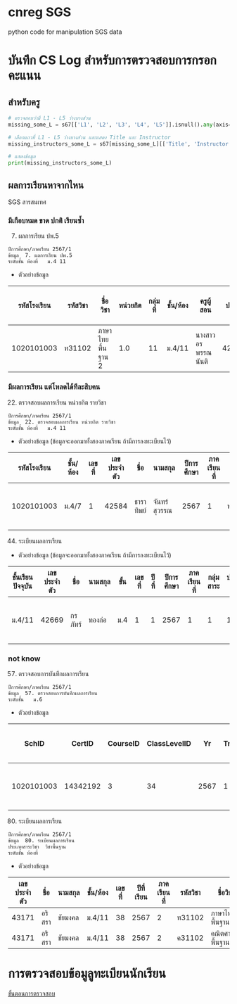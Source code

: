 # cnreg SGS
python code for manipulation SGS data
# บันทึก CS Log สำหรับการตรวจสอบการกรอกคะแนน
## สำหรับครู

```python
# ตรวจสอบว่ามี L1 - L5 ว่างบางส่วน
missing_some_L = s67[['L1', 'L2', 'L3', 'L4', 'L5']].isnull().any(axis=1)

# เลือกแถวที่ L1 - L5 ว่างบางส่วน และแสดง Title และ Instructor
missing_instructors_some_L = s67[missing_some_L][['Title', 'Instructor', 'L1', 'L2', 'L3', 'L4', 'L5']]

# แสดงข้อมูล
print(missing_instructors_some_L)
```
	
	
## ผลการเรียนหาจากไหน
SGS สารสนเทศ 
### มีเกือบหมด ขาด ปกติ เรียนซ้ำ
7. ผลการเรียน ปพ.5
```
ปีการศึกษา/ภาคเรียน	2567/1	
ข้อมูล	7. ผลการเรียน ปพ.5
ระดับชั้น ห้องที่	ม.4 11
```
* ตัวอย่างข้อมูล

| รหัสโรงเรียน  | รหัสวิชา  | ชื่อวิชา             | หน่วยกิต | กลุ่มที่ | ชั้น/ห้อง  | ครูผู้สอน               | เลขประจำตัว | ชื่อ-นามสกุล         | เลขที่ | ปีการศึกษา | ภาคเรียนที่ | ก่อนกลางภาค | กลางภาค | หลังกลางภาค | ปลายภาค | รวม  | รวมร้อยละ | เต็มก่อนกลางภาค | เต็มกลางภาค | เต็มหลังกลางภาค | เต็มปลายภาค | เต็มรวม | ผลการเรียน | Q1  | Q2  | Q3  | Q4  | Q5  | Q6  | Q7  | Q8  | Q9  | Q10 | QGrade | L1  | L2  | L3  | L4  | L5  | LGrade | เวลาเรียนร้อยละ | สาย | ลาป่วย | ลากิจ | ขาด |
|-------------|---------|----------------|--------|-------|--------|--------------------|--------|----------------|-----|----------|--------|--------|--------|--------|--------|------|------|--------------|--------------|--------------|--------------|------|--------|----|----|----|----|----|----|----|----|----|----|--------|----|----|----|----|----|--------|--------------|----|----|----|----|
| 1020101003  | ท31102  | ภาษาไทยพื้นฐาน 2 | 1.0    | 11    | ม.4/11  | นางสาวอรพรรณ นันติ | 42669  | น.ส.กรภัทร์ ทองก่อ | 1   | 2567     | 2      |        |        |        |        |      |      | 30.00        | 20           | 30           | 20           | 100  |        |    |    |    |    |    |    |    |    |    |    |        |    |    |    |    |    |        | 100.00       |    |    |    |    |

### มีผลการเรียน แต่โหลดได้ทีละสิบคน
22. ตรวจสอบผลการเรียน หน่วยกิต รายวิชา
```
ปีการศึกษา/ภาคเรียน	2567/1	
ข้อมูล	22. ตรวจสอบผลการเรียน หน่วยกิต รายวิชา
ระดับชั้น ห้องที่	ม.4 11
```
* ตัวอย่างข้อมูล (ข้อมูลจะออกมาทั้งสองภาคเรียน ถ้ามีการลงทะเบียนไว้)

| รหัสโรงเรียน  | ชั้น/ห้อง  | เลขที่ | เลขประจำตัว | ชื่อ       | นามสกุล     | ปีการศึกษา | ภาคเรียนที่ | รหัสวิชา  | ชื่อวิชา            | หน่วยกิต | ปกติ | แก้ตัว | เรียนซ้ำ | หมายเหตุ | ผลการเรียน |
|--------------|---------|------|-----------|----------|----------|---------|---------|---------|-----------------|------|------|------|------|------|------|
| 1020101003   | ม.4/7   | 1    | 42584     | ธาราทิพย์ | จันทร์สุวรรณ | 2567    | 1       | ท31101  | ภาษาไทยพื้นฐาน 1  | 1.0  | 2    |      |      |      | 2    |

44. ระเบียนผลการเรียน
* ตัวอย่างข้อมูล (ข้อมูลจะออกมาทั้งสองภาคเรียน ถ้ามีการลงทะเบียนไว้)
  
| ชั้นเรียนปัจจุบัน | เลขประจำตัว | ชื่อ    | นามสกุล  | ขั้น  | เลขที่ | ปีที่ | ปีการศึกษา | ภาคเรียนที่ | กลุ่มสาระ | ประเภทวิชา | รหัสวิชา  | ชื่อวิชา          | Code     | Titles           | หน่วยกิต | ปกติ | แก้ตัว | เรียนซ้ำ | ผลการเรียน | หมายเหตุ |
|----------------|----------|--------|---------|-----|------|----|---------|---------|--------|--------|---------|----------------|---------|----------------|------|------|------|------|--------|------|
| ม.4/11        | 42669    | กรภัทร์ | ทองก่อ  | ม.4 | 1    | 1  | 2567    | 1       | 1      | 1      | ท31101  | ภาษาไทยพื้นฐาน 1 | TH31101 | Thai Language 1 | 1.0  | 3.5  |      |      | 3.5    |      |

### not know
57. ตรวจสอบการบันทึกผลการเรียน
```
ปีการศึกษา/ภาคเรียน	2567/1	
ข้อมูล	57. ตรวจสอบการบันทึกผลการเรียน
ระดับชั้น	ม.6
```
* ตัวอย่างข้อมูล

| SchID       | CertID   | CourseID | ClassLevelID | Yr   | Tr | Code   | Titles                        | CodeEnglish | TitlesEnglish          | Credits | ClassSubjectID | ClassSectionNo | StrSectionNo | S1   | S2 | S3 | S4 | S5 | S6 | S7 | S8 | S9 | ก่อนกลางภาค | S10  | S11 | S12 | S13 | S14 | S15 | S16 | S17 | S18 | หลังกลางภาค | กลางภาค | รวมระหว่างภาค | ปลายภาค | รวม  | รวมร้อยละ | F1  | F2 | F3 | F4 | F5 | F6 | F7 | F8 | F9 | เต็มก่อนกลางภาค | F10 | F11 | F12 | F13 | F14 | F15 | F16 | F17 | F18 | เต็มหลังกลางภาค | เต็มกลางภาค | เต็มระหว่างภาค | เต็มปลายภาค | เต็มรวม | Gr  | ReGr | RepeatGr | Grade | Remark | SubjectGroupID | SubjectTypeID | Col | ColTr | Teac | Teacher               |
|------------|---------|---------|--------------|------|----|--------|-----------------------------|-------------|----------------------|---------|---------------|--------------|--------------|------|----|----|----|----|----|----|----|----|--------------|------|-----|-----|-----|-----|-----|-----|-----|-----|--------------|--------|--------------|--------|------|----------|-----|----|----|----|----|----|----|----|----|----------------|-----|-----|-----|-----|-----|-----|-----|-----|-----|--------------|-------------|----------------|-------------|---------|-----|------|----------|-------|--------|---------------|--------------|-----|------|------|-------------------|
| 1020101003 | 14342192 | 3       | 34           | 2567 | 1  | อ31207 | ภาษาอังกฤษในชีวิตประจำวัน 1 | EN31207     | Everyday English 1   | 0.5     | 7479187       | 14           | 14           | 25.0 |    |    |    |    |    |    |    |    | 25.0         | 24.0  |     |     |     |     |     |     |     |     | 24.0         | 11.0   | 71.0         | 15.0    | 75.00 | 75.00    | 30  |    |    |    |    |    |    |    |    | 30.00          | 30  |     |     |     |     |     |     |     |     | 30           | 20          | 80.00         | 20          | 100.00  | 3.5 |      |          | 3.5   |        | 8             | 2            | 1   | 11   | 972  | Bethan MissBethan Dibble |


80. ระเบียนผลการเรียน
```
ปีการศึกษา/ภาคเรียน	2567/1	
ข้อมูล	80. ระเบียนผลการเรียน
ประเภทสาระวิชา	วิชาพื้นฐาน   	
ระดับชั้น ห้องที่
```
* ตัวอย่างข้อมูล
  
| เลขประจำตัว | ชื่อ     | นามสกุล  | ชั้น/ห้อง | เลขที่ | ปีที่เรียน | ภาคเรียนที่ | รหัสวิชา  | ชื่อวิชา             | หน่วยกิต | ก่อนกลางภาค | กลางภาค | หลังภาค | รวมตลอดภาค | ปลายภาค | ร้อยละ | ปกติ | แก้ตัว | เรียนซ้ำ | ผลการเรียน | Remark | กลุ่มสาระ | ประเภทวิชา |
|------------|--------|---------|--------|------|---------|---------|---------|-----------------|------|------------|--------|--------|------------|--------|------|------|------|------|--------|--------|--------|----------|
| 43171      | อริสรา  | ชัยมงคล  | ม.4/11  | 38   | 2567    | 2       | ท31102  | ภาษาไทยพื้นฐาน 2  | 1.0  |            |        |        |            |        |      |      |      |      |        | 1      | 1      |          |
| 43171      | อริสรา  | ชัยมงคล  | ม.4/11  | 38   | 2567    | 2       | ค31102  | คณิตศาสตร์พื้นฐาน 2 | 1.0  | 30.0       | 12.0   |        | 42.0       |        | 42.00| 0    |      | 0    |        | 2      | 1      |          |

# การตรวจสอบข้อมูลูทะเบียนนักเรียน
[ขั้นตอนการตรวจสอบ](process.md)

